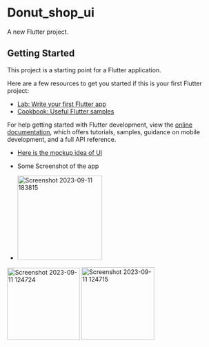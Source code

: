 # Donut_shop_ui

A new Flutter project.

## Getting Started

This project is a starting point for a Flutter application.

Here are a few resources to get you started if this is your first Flutter project:

- [Lab: Write your first Flutter app](https://docs.flutter.dev/get-started/codelab)
- [Cookbook: Useful Flutter samples](https://docs.flutter.dev/cookbook)

For help getting started with Flutter development, view the
[online documentation](https://docs.flutter.dev/), which offers tutorials,
samples, guidance on mobile development, and a full API reference.

- [Here is the mockup idea of UI](https://dribbble.com/shots/19649140-App-UI)
- Some Screenshot of the app

- <img width="196" alt="Screenshot 2023-09-11 183815" src="https://github.com/SarthakJaiswal001/flutter_donut_shop_ui/assets/96002671/7157780a-4ffd-413b-b299-2c0dc89d442f">

<img width="168" alt="Screenshot 2023-09-11 124724" src="https://github.com/SarthakJaiswal001/flutter_donut_shop_ui/assets/96002671/7c136e30-3337-474e-8ebd-cc1c2b15ac87">

<img width="169" alt="Screenshot 2023-09-11 124715" src="https://github.com/SarthakJaiswal001/flutter_donut_shop_ui/assets/96002671/0a19a3ff-2afc-4550-b000-1f78e9094309">
